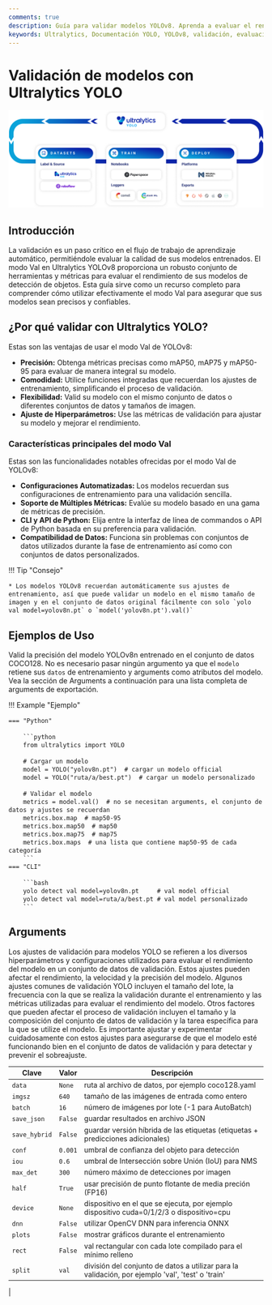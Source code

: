 ```yaml
---
comments: true
description: Guía para validar modelos YOLOv8. Aprenda a evaluar el rendimiento de sus modelos YOLO utilizando configuraciones y métricas de validación con ejemplos en Python y CLI.
keywords: Ultralytics, Documentación YOLO, YOLOv8, validación, evaluación de modelos, hiperparámetros, precisión, métricas, Python, CLI
---
```


# Validación de modelos con Ultralytics YOLO

<img width="1024" src="https://github.com/ultralytics/assets/raw/main/yolov8/banner-integrations.png" alt="Ecosistema e integraciones de Ultralytics YOLO">

## Introducción

La validación es un paso crítico en el flujo de trabajo de aprendizaje automático, permitiéndole evaluar la calidad de sus modelos entrenados. El modo Val en Ultralytics YOLOv8 proporciona un robusto conjunto de herramientas y métricas para evaluar el rendimiento de sus modelos de detección de objetos. Esta guía sirve como un recurso completo para comprender cómo utilizar efectivamente el modo Val para asegurar que sus modelos sean precisos y confiables.

## ¿Por qué validar con Ultralytics YOLO?

Estas son las ventajas de usar el modo Val de YOLOv8:

- **Precisión:** Obtenga métricas precisas como mAP50, mAP75 y mAP50-95 para evaluar de manera integral su modelo.
- **Comodidad:** Utilice funciones integradas que recuerdan los ajustes de entrenamiento, simplificando el proceso de validación.
- **Flexibilidad:** Valid su modelo con el mismo conjunto de datos o diferentes conjuntos de datos y tamaños de imagen.
- **Ajuste de Hiperparámetros:** Use las métricas de validación para ajustar su modelo y mejorar el rendimiento.

### Características principales del modo Val

Estas son las funcionalidades notables ofrecidas por el modo Val de YOLOv8:

- **Configuraciones Automatizadas:** Los modelos recuerdan sus configuraciones de entrenamiento para una validación sencilla.
- **Soporte de Múltiples Métricas:** Evalúe su modelo basado en una gama de métricas de precisión.
- **CLI y API de Python:** Elija entre la interfaz de línea de commandos o API de Python basada en su preferencia para validación.
- **Compatibilidad de Datos:** Funciona sin problemas con conjuntos de datos utilizados durante la fase de entrenamiento así como con conjuntos de datos personalizados.

!!! Tip "Consejo"

    * Los modelos YOLOv8 recuerdan automáticamente sus ajustes de entrenamiento, así que puede validar un modelo en el mismo tamaño de imagen y en el conjunto de datos original fácilmente con solo `yolo val model=yolov8n.pt` o `model('yolov8n.pt').val()`

## Ejemplos de Uso

Valid la precisión del modelo YOLOv8n entrenado en el conjunto de datos COCO128. No es necesario pasar ningún argumento ya que el `modelo` retiene sus `datos` de entrenamiento y arguments como atributos del modelo. Vea la sección de Arguments a continuación para una lista completa de arguments de exportación.

!!! Example "Ejemplo"

    === "Python"

        ```python
        from ultralytics import YOLO

        # Cargar un modelo
        model = YOLO("yolov8n.pt")  # cargar un modelo official
        model = YOLO("ruta/a/best.pt")  # cargar un modelo personalizado

        # Validar el modelo
        metrics = model.val()  # no se necesitan arguments, el conjunto de datos y ajustes se recuerdan
        metrics.box.map  # map50-95
        metrics.box.map50  # map50
        metrics.box.map75  # map75
        metrics.box.maps  # una lista que contiene map50-95 de cada categoría
        ```
    === "CLI"

        ```bash
        yolo detect val model=yolov8n.pt     # val model official
        yolo detect val model=ruta/a/best.pt # val model personalizado
        ```

## Arguments

Los ajustes de validación para modelos YOLO se refieren a los diversos hiperparámetros y configuraciones utilizados para evaluar el rendimiento del modelo en un conjunto de datos de validación. Estos ajustes pueden afectar el rendimiento, la velocidad y la precisión del modelo. Algunos ajustes comunes de validación YOLO incluyen el tamaño del lote, la frecuencia con la que se realiza la validación durante el entrenamiento y las métricas utilizadas para evaluar el rendimiento del modelo. Otros factores que pueden afectar el proceso de validación incluyen el tamaño y la composición del conjunto de datos de validación y la tarea específica para la que se utilize el modelo. Es importante ajustar y experimentar cuidadosamente con estos ajustes para asegurarse de que el modelo esté funcionando bien en el conjunto de datos de validación y para detectar y prevenir el sobreajuste.

| Clave         | Valor   | Descripción                                                                                       |
| ------------- | ------- | ------------------------------------------------------------------------------------------------- |
| `data`        | `None`  | ruta al archivo de datos, por ejemplo coco128.yaml                                                |
| `imgsz`       | `640`   | tamaño de las imágenes de entrada como entero                                                     |
| `batch`       | `16`    | número de imágenes por lote (-1 para AutoBatch)                                                   |
| `save_json`   | `False` | guardar resultados en archivo JSON                                                                |
| `save_hybrid` | `False` | guardar versión híbrida de las etiquetas (etiquetas + predicciones adicionales)                   |
| `conf`        | `0.001` | umbral de confianza del objeto para detección                                                     |
| `iou`         | `0.6`   | umbral de Intersección sobre Unión (IoU) para NMS                                                 |
| `max_det`     | `300`   | número máximo de detecciones por imagen                                                           |
| `half`        | `True`  | usar precisión de punto flotante de media preción (FP16)                                          |
| `device`      | `None`  | dispositivo en el que se ejecuta, por ejemplo dispositivo cuda=0/1/2/3 o dispositivo=cpu          |
| `dnn`         | `False` | utilizar OpenCV DNN para inferencia ONNX                                                          |
| `plots`       | `False` | mostrar gráficos durante el entrenamiento                                                         |
| `rect`        | `False` | val rectangular con cada lote compilado para el mínimo relleno                                    |
| `split`       | `val`   | división del conjunto de datos a utilizar para la validación, por ejemplo 'val', 'test' o 'train' |

|
